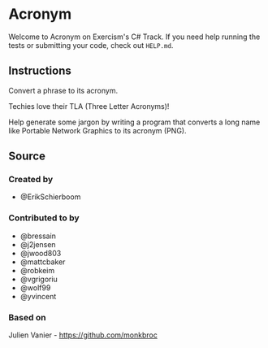 # Acronym

Welcome to Acronym on Exercism's C# Track.
If you need help running the tests or submitting your code, check out `HELP.md`.

## Instructions

Convert a phrase to its acronym.

Techies love their TLA (Three Letter Acronyms)!

Help generate some jargon by writing a program that converts a long name
like Portable Network Graphics to its acronym (PNG).

## Source

### Created by

- @ErikSchierboom

### Contributed to by

- @bressain
- @j2jensen
- @jwood803
- @mattcbaker
- @robkeim
- @vgrigoriu
- @wolf99
- @yvincent

### Based on

Julien Vanier - https://github.com/monkbroc